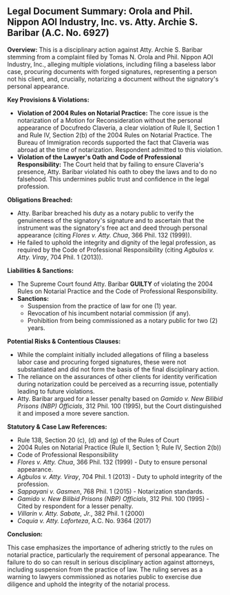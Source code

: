 ## Legal Document Summary: Orola and Phil. Nippon AOI Industry, Inc. vs. Atty. Archie S. Baribar (A.C. No. 6927)

**Overview:** This is a disciplinary action against Atty. Archie S. Baribar stemming from a complaint filed by Tomas N. Orola and Phil. Nippon AOI Industry, Inc., alleging multiple violations, including filing a baseless labor case, procuring documents with forged signatures, representing a person not his client, and, crucially, notarizing a document without the signatory's personal appearance.

**Key Provisions & Violations:**

*   **Violation of 2004 Rules on Notarial Practice:** The core issue is the notarization of a Motion for Reconsideration without the personal appearance of Docufredo Claveria, a clear violation of Rule II, Section 1 and Rule IV, Section 2(b) of the 2004 Rules on Notarial Practice.  The Bureau of Immigration records supported the fact that Claveria was abroad at the time of notarization.  Respondent admitted to this violation.
*   **Violation of the Lawyer's Oath and Code of Professional Responsibility:**  The Court held that by failing to ensure Claveria's presence, Atty. Baribar violated his oath to obey the laws and to do no falsehood. This undermines public trust and confidence in the legal profession.

**Obligations Breached:**

*   Atty. Baribar breached his duty as a notary public to verify the genuineness of the signatory's signature and to ascertain that the instrument was the signatory's free act and deed through personal appearance (citing *Flores v. Atty. Chua*, 366 Phil. 132 (1999)).
*   He failed to uphold the integrity and dignity of the legal profession, as required by the Code of Professional Responsibility (citing *Agbulos v. Atty. Viray*, 704 Phil. 1 (2013)).

**Liabilities & Sanctions:**

*   The Supreme Court found Atty. Baribar **GUILTY** of violating the 2004 Rules on Notarial Practice and the Code of Professional Responsibility.
*   **Sanctions:**
    *   Suspension from the practice of law for one (1) year.
    *   Revocation of his incumbent notarial commission (if any).
    *   Prohibition from being commissioned as a notary public for two (2) years.

**Potential Risks & Contentious Clauses:**

*   While the complaint initially included allegations of filing a baseless labor case and procuring forged signatures, these were not substantiated and did not form the basis of the final disciplinary action.
*   The reliance on the assurances of other clients for identity verification during notarization could be perceived as a recurring issue, potentially leading to future violations.
*   Atty. Baribar argued for a lesser penalty based on *Gamido v. New Bilibid Prisons (NBP) Officials*, 312 Phil. 100 (1995), but the Court distinguished it and imposed a more severe sanction.

**Statutory & Case Law References:**

*   Rule 138, Section 20 (c), (d) and (g) of the Rules of Court
*   2004 Rules on Notarial Practice (Rule II, Section 1; Rule IV, Section 2(b))
*   Code of Professional Responsibility
*   *Flores v. Atty. Chua*, 366 Phil. 132 (1999) - Duty to ensure personal appearance.
*   *Agbulos v. Atty. Viray*, 704 Phil. 1 (2013) - Duty to uphold integrity of the profession.
*   *Sappayani v. Gasmen*, 768 Phil. 1 (2015) - Notarization standards.
*   *Gamido v. New Bilibid Prisons (NBP) Officials*, 312 Phil. 100 (1995) - Cited by respondent for a lesser penalty.
*   *Villarin v. Atty. Sabate, Jr.*, 382 Phil. 1 (2000)
*   *Coquia v. Atty. Laforteza*, A.C. No. 9364 (2017)

**Conclusion:**

This case emphasizes the importance of adhering strictly to the rules on notarial practice, particularly the requirement of personal appearance. The failure to do so can result in serious disciplinary action against attorneys, including suspension from the practice of law. The ruling serves as a warning to lawyers commissioned as notaries public to exercise due diligence and uphold the integrity of the notarial process.
